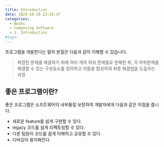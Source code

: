 ```yaml
---
title: Introduction
date: 2024-10-29 22:16:37
categories:
  - Books
  - Composing Software
  - 1. Introduction
#tags:
---
```

프로그램을 개발한다는 말의 본질은 다음과 같이 이해할 수 있습니다.

> 복잡한 문제를 해결하기 위해 여러 개의 하위 문제들로 분해한 뒤,
> 각 하위문제를 해결할 수 있는 구성요소를 정의하고 이들을 합성하여 최종 해결법을 도출하는 과정

## 좋은 프로그램이란?

좋은 프로그램은 소프트웨어의 내부품질 보장하여 개발자에게 다음과 같은 이점을 줍니다.

- 새로운 feature를 쉽게 구현할 수 있다.
- legacy 코드를 쉽게 리팩토링할 수 있다.
- 다른 팀원이 코드를 쉽게 이해하고 공유할 수 있다.
- 디버깅이 용이해진다.
